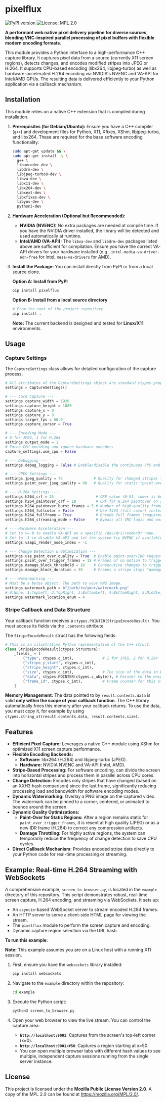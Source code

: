 # pixelflux

[![PyPI version](https://badge.fury.io/py/pixelflux.svg)](https://badge.fury.io/py/pixelflux)
[![License: MPL 2.0](https://img.shields.io/badge/License-MPL%202.0-brightgreen.svg)](https://opensource.org/licenses/MPL-2.0)

**A performant web native pixel delivery pipeline for diverse sources, blending VNC-inspired parallel processing of pixel buffers with flexible modern encoding formats.**

This module provides a Python interface to a high-performance C++ capture library. It captures pixel data from a source (currently X11 screen regions), detects changes, and encodes modified stripes into JPEG or H.264. It supports CPU-based encoding (libx264, libjpeg-turbo) as well as hardware-accelerated H.264 encoding via NVIDIA's NVENC and VA-API for Intel/AMD GPUs. The resulting data is delivered efficiently to your Python application via a callback mechanism.

## Installation

This module relies on a native C++ extension that is compiled during installation.

1.  **Prerequisites (for Debian/Ubuntu):**
    Ensure you have a C++ compiler (`g++`) and development files for Python, X11, Xfixes, XShm, libjpeg-turbo, and libx264. These are required for the base software encoding functionality.

    ```bash
    sudo apt-get update && \
    sudo apt-get install -y \
      g++ \
      libavcodec-dev \
      libdrm-dev \
      libjpeg-turbo8-dev \
      libva-dev \
      libx11-dev \
      libx264-dev \
      libxext-dev \
      libxfixes-dev \
      libyuv-dev \
      python3-dev
    ```

2.  **Hardware Acceleration (Optional but Recommended):**
    *   **NVIDIA (NVENC):** No extra packages are needed at compile time. If you have the NVIDIA driver installed, the library will be detected and used automatically at runtime.
    *   **Intel/AMD (VA-API):** The `libva-dev` and `libdrm-dev` packages listed above are sufficient for compilation. Ensure you have the correct VA-API drivers for your hardware installed (e.g., `intel-media-va-driver-non-free` for Intel, `mesa-va-drivers` for AMD).

3.  **Install the Package:**
    You can install directly from PyPI or from a local source clone.

    **Option A: Install from PyPI**
    ```bash
    pip install pixelflux
    ```

    **Option B: Install from a local source directory**
    ```bash
    # From the root of the project repository
    pip install .
    ```

    **Note:** The current backend is designed and tested for **Linux/X11** environments.

## Usage

### Capture Settings

The `CaptureSettings` class allows for detailed configuration of the capture process.

```python
# All attributes of the CaptureSettings object are standard ctypes properties.
settings = CaptureSettings()

# --- Core Capture ---
settings.capture_width = 1920
settings.capture_height = 1080
settings.capture_x = 0
settings.capture_y = 0
settings.target_fps = 60.0
settings.capture_cursor = True

# --- Encoding Mode ---
# 0 for JPEG, 1 for H.264
settings.output_mode = 1
# Force CPU encoding and ignore hardware encoders
capture_settings.use_cpu = False

# --- Debugging ---
settings.debug_logging = False # Enable/disable the continuous FPS and settings log to the console.

# --- JPEG Settings ---
settings.jpeg_quality = 75              # Quality for changed stripes (0-100)
settings.paint_over_jpeg_quality = 90   # Quality for static "paint-over" stripes (0-100)

# --- H.264 Settings ---
settings.h264_crf = 25                   # CRF value (0-51, lower is better quality/higher bitrate)
settings.h264_paintover_crf = 18         # CRF for H.264 paintover on static content. Must be lower than h264_crf to activate.
settings.h264_paintover_burst_frames = 5 # Number of high-quality frames to send in a burst when a paintover is triggered.
settings.h264_fullcolor = False          # Use I444 (full color) instead of I420 for software encoding
settings.h264_fullframe = True           # Encode full frames (required for HW accel) instead of just changed stripes
settings.h264_streaming_mode = False     # Bypass all VNC logic and work like a normal video encoder, higher constant CPU usage for fullscreen gaming/videos

# --- Hardware Acceleration ---
# Set to >= 0 to enable VA-API on a specific /dev/dri/renderD* node.
# Set to -1 to disable VA-API and let the system try NVENC if available.
settings.vaapi_render_node_index = -1

# --- Change Detection & Optimization ---
settings.use_paint_over_quality = True  # Enable paint-over/IDR requests for static regions
settings.paint_over_trigger_frames = 15 # Frames of no motion to trigger paint-over
settings.damage_block_threshold = 10    # Consecutive changes to trigger "damaged" state
settings.damage_block_duration = 30     # Frames a stripe stays "damaged"

# --- Watermarking ---
# Must be a bytes object. The path to your PNG image.
settings.watermark_path = b"/path/to/your/watermark.png" 
# 0:None, 1:TopLeft, 2:TopRight, 3:BottomLeft, 4:BottomRight, 5:Middle, 6:Animated
settings.watermark_location_enum = 4 
```

### Stripe Callback and Data Structure

Your callback function receives a `ctypes.POINTER(StripeEncodeResult)`. You must access its fields via the `.contents` attribute.

The `StripeEncodeResult` struct has the following fields:

```python
# This is an illustrative Python representation of the C++ struct.
class StripeEncodeResult(ctypes.Structure):
    _fields_ = [
        ("type", ctypes.c_int),             # 1 for JPEG, 2 for H.264
        ("stripe_y_start", ctypes.c_int),
        ("stripe_height", ctypes.c_int),
        ("size", ctypes.c_int),             # The size of the data in bytes
        ("data", ctypes.POINTER(ctypes.c_ubyte)), # Pointer to the encoded data
        ("frame_id", ctypes.c_int),         # Frame counter for this stripe
    ]
```

**Memory Management:** The data pointed to by `result.contents.data` is valid **only within the scope of your callback function**. The C++ library automatically frees this memory after your callback returns. To use the data, you must copy it, for example by using `ctypes.string_at(result.contents.data, result.contents.size)`.

## Features

*   **Efficient Pixel Capture:** Leverages a native C++ module using XShm for optimized X11 screen capture performance.
*   **Flexible Encoding Backends:**
    *   **Software:** libx264 (H.264) and libjpeg-turbo (JPEG).
    *   **Hardware:** NVIDIA NVENC and VA-API (Intel, AMD).
*   **Stripe-Based Processing:** For software encoding, can divide the screen into horizontal stripes and process them in parallel across CPU cores.
*   **Change Detection:** Encodes only stripes that have changed (based on an XXH3 hash comparison) since the last frame, significantly reducing processing load and bandwidth for software encoding modes.
*   **Dynamic Watermarking:** Overlay a PNG image on the captured video. The watermark can be pinned to a corner, centered, or animated to bounce around the screen.
*   **Dynamic Quality Optimizations:**
    *   **Paint-Over for Static Regions:** After a region remains static for `paint_over_trigger_frames`, it is resent at high quality (JPEG) or as a new IDR frame (H.264) to correct any compression artifacts.
    *   **Damage Throttling:** For highly active regions, the system can temporarily reduce the frequency of change detection to save CPU cycles.
*   **Direct Callback Mechanism:** Provides encoded stripe data directly to your Python code for real-time processing or streaming.

## Example: Real-time H.264 Streaming with WebSockets

A comprehensive example, `screen_to_browser.py`, is located in the `example` directory of this repository. This script demonstrates robust, real-time screen capture, H.264 encoding, and streaming via WebSockets. It sets up:

*   An `asyncio`-based WebSocket server to stream encoded H.264 frames.
*   An HTTP server to serve a client-side HTML page for viewing the stream.
*   The `pixelflux` module to perform the screen capture and encoding.
*   Dynamic capture region selection via the URL hash.

**To run this example:**

**Note:** This example assumes you are on a Linux host with a running X11 session.

1.  First, ensure you have the `websockets` library installed:
    ```bash
    pip install websockets
    ```

2.  Navigate to the `example` directory within the repository:
    ```bash
    cd example
    ```
3.  Execute the Python script:
    ```bash
    python3 screen_to_browser.py
    ```
4.  Open your web browser to view the live stream. You can control the capture area:
    *   **`http://localhost:9001`**: Captures from the screen's top-left corner (x=0).
    *   **`http://localhost:9001/#50`**: Captures a region starting at x=50.
    *   You can open multiple browser tabs with different hash values to see multiple, independent capture sessions running from the single server instance.

## License

This project is licensed under the **Mozilla Public License Version 2.0**.
A copy of the MPL 2.0 can be found at https://mozilla.org/MPL/2.0/.
